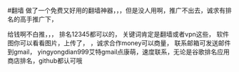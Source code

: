 #翻墙
做了一个免费又好用的翻墙神器，，，但是没人用啊，推广不出去，诚求有排名的高手推广下，

给钱啊不白推，，，
排名12345都可以的，
关键词肯定是翻墙或者vpn这些，
软件图你可以看看图片，上传了，
，诚求合作money可以商量，
联系邮箱可发送邮件到gmail，
yingyongdian999艾特gmail点康萌，速度联系，无论是谷歌排名应用商店排名，github都认可哦

